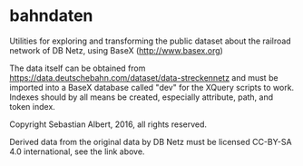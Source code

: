 # bahndaten

Utilities for exploring and transforming the public dataset about
the railroad network of DB Netz, using BaseX (http://www.basex.org)

The data itself can be obtained from
https://data.deutschebahn.com/dataset/data-streckennetz
and must be imported into a BaseX database called "dev" for the
XQuery scripts to work. Indexes should by all means be created,
especially attribute, path, and token index.

Copyright Sebastian Albert, 2016, all rights reserved.

Derived data from the original data by DB Netz must be licensed
CC-BY-SA 4.0 international, see the link above.
